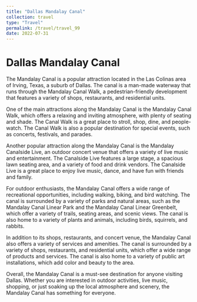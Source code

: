 ```yaml
---
title: "Dallas Mandalay Canal"
collection: travel
type: "Travel"
permalink: /travel/travel_99
date: 2022-07-31
---
```


# Dallas Mandalay Canal
The Mandalay Canal is a popular attraction located in the Las Colinas area of Irving, Texas, a suburb of Dallas. The canal is a man-made waterway that runs through the Mandalay Canal Walk, a pedestrian-friendly development that features a variety of shops, restaurants, and residential units.

One of the main attractions along the Mandalay Canal is the Mandalay Canal Walk, which offers a relaxing and inviting atmosphere, with plenty of seating and shade. The Canal Walk is a great place to stroll, shop, dine, and people-watch. The Canal Walk is also a popular destination for special events, such as concerts, festivals, and parades.

Another popular attraction along the Mandalay Canal is the Mandalay Canalside Live, an outdoor concert venue that offers a variety of live music and entertainment. The Canalside Live features a large stage, a spacious lawn seating area, and a variety of food and drink vendors. The Canalside Live is a great place to enjoy live music, dance, and have fun with friends and family.

For outdoor enthusiasts, the Mandalay Canal offers a wide range of recreational opportunities, including walking, biking, and bird watching. The canal is surrounded by a variety of parks and natural areas, such as the Mandalay Canal Linear Park and the Mandalay Canal Linear Greenbelt, which offer a variety of trails, seating areas, and scenic views. The canal is also home to a variety of plants and animals, including birds, squirrels, and rabbits.

In addition to its shops, restaurants, and concert venue, the Mandalay Canal also offers a variety of services and amenities. The canal is surrounded by a variety of shops, restaurants, and residential units, which offer a wide range of products and services. The canal is also home to a variety of public art installations, which add color and beauty to the area.

Overall, the Mandalay Canal is a must-see destination for anyone visiting Dallas. Whether you are interested in outdoor activities, live music, shopping, or just soaking up the local atmosphere and scenery, the Mandalay Canal has something for everyone.
